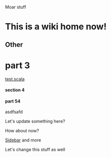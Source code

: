 Moar stuff
# This is a wiki home now!
## Other

# part 3
[test.scala](test.scala)

#### section 4
#### part 54
asdfsafd

Let's update something here?

How about now?

[Sidebar](https://raw.githubusercontent.com/wiki/seriar/wiki-test/_Sidebar.md)
and more

Let's change this stuff as well
